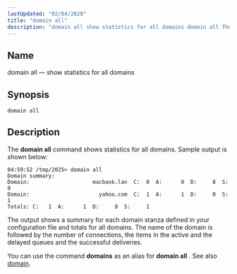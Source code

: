 ```yaml
---
lastUpdated: "02/04/2020"
title: "domain all"
description: "domain all show statistics for all domains domain all The domain all command shows statistics for all domains Sample output is shown below The output shows a summary for each domain stanza defined in your configuration file and totals for all domains The name of the domain is followed by..."
---
```


<a name="console_commands.domain_all"></a> 
## Name

domain all — show statistics for all domains

## Synopsis

`domain all`

<a name="idp15945920"></a> 
## Description

The **domain all**     command shows statistics for all domains. Sample output is shown below:

```
04:59:52 /tmp/2025> domain all
Domain summary:
Domain:                    macbook.lan  C:  0  A:      0  D:     8  S:     0
Domain:                      yahoo.com  C:  1  A:      1  D:     0  S:     1
Totals: C:   1  A:      1  D:     8  S:     1
```

The output shows a summary for each domain stanza defined in your configuration file and totals for all domains. The name of the domain is followed by the number of connections, the items in the active and the delayed queues and the successful deliveries.

You can use the command **domains** as an alias for **domain all** . See also [domain](/momentum/3/3-reference/3-reference-console-commands-domain).